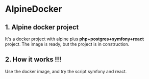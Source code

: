 # AlpineDocker

## 1. Alpine docker project

It's a docker project with alpine plus **php+postgres+symfony+react** project. The image is ready, but the project is in construction.

## 2. How it works !!!

Use the docker image, and try the script symfony and react.
